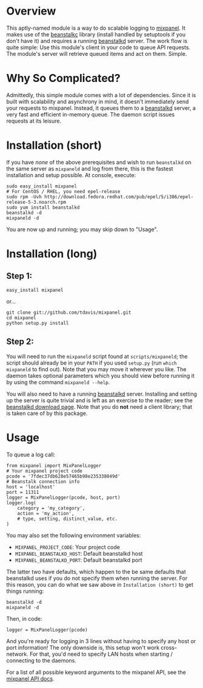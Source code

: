 Overview
========

This aptly-named module is a way to do scalable logging to [mixpanel][1]. It
makes use of the [beanstalkc][2] library (install handled by setuptools if you
don't have it) and requires a running [beanstalkd][3] server. The work flow is
quite simple: Use this module's client in your code to queue API requests.
The module's server will retrieve queued items and act on them. Simple.


Why So Complicated?
===================

Admittedly, this simple module comes with a lot of dependencies. Since it is
built with scalability and asynchrony in mind, it doesn't immediately send your
requests to mixpanel. Instead, it queues them to a [beanstalkd][3] server, a very
fast and efficient in-memory queue. The daemon script issues requests at its
leisure.


Installation (short)
====================

If you have *none* of the above prerequisites and wish to run `beanstalkd` on
the same server as `mixpaneld` and log from there, this is the fastest
installation and setup possible. At console, execute:

	sudo easy_install mixpanel
	# For CentOS / RHEL, you need epel-release
	sudo rpm -Uvh http://download.fedora.redhat.com/pub/epel/5/i386/epel-release-5-3.noarch.rpm
	sudo yum install beanstalkd
	beanstalkd -d
    mixpaneld -d

You are now up and running; you may skip down to "Usage".


Installation (long)
===================

Step 1:
-------

    easy_install mixpanel

or...

	git clone git://github.com/tdavis/mixpanel.git
	cd mixpanel
	python setup.py install

Step 2:
-------

You will need to run the `mixpaneld` script found at `scripts/mixpaneld`; the
script should already be in your `PATH` if you used `setup.py` (run
`which mixpaneld` to find out). Note that you may move it wherever you like.
The daemon takes optional parameters which you should view before running it by
using the command `mixpaneld --help`.

You will also need to have a running [beanstalkd][3] server. Installing and
setting up the server is quite trivial and is left as an exercise to the
reader; see the [beanstalkd download page][4]. Note that you do __not__ need a
client library; that is taken care of by this package.


Usage
=====

To queue a log call:

	from mixpanel import MixPanelLogger
	# Your mixpanel project code
	pcode = '7fdec37db628e57465b98e235338049d'
    # Beanstalk connection info
    host = 'localhost'
    port = 11311
	logger = MixPanelLogger(pcode, host, port)
	logger.log(
		category = 'my_category',
		action = 'my_action',
		# type, setting, distinct_value, etc.
	)

You may also set the following environment variables:

*   `MIXPANEL_PROJECT_CODE`: Your project code
*   `MIXPANEL_BEANSTALKD_HOST`: Default beanstalkd host
*   `MIXPANEL_BEANSTALKD_PORT`: Default beanstalkd port

The latter two have defaults, which happen to the be same defaults that
beanstalkd uses if you do not specify them when running the server. For this
reason, you can do what we saw above in `Installation (short)` to get things
running:

    beanstalkd -d
    mixpaneld -d

Then, in code:
    
    logger = MixPanelLogger(pcode)

And you're ready for logging in 3 lines without having to specify any host or
port information! The only downside is, this setup won't work cross-network.
For that, you'd need to specify LAN hosts when starting / connecting to the
daemons.

For a list of all possible keyword arguments to the mixpanel API, see the
[mixpanel API docs][5].


[1]: http://mixpanel.com
[2]: http://github.com/earl/beanstalkc/tree/master
[3]: http://xph.us/software/beanstalkd/
[4]: http://xph.us/software/beanstalkd/download.html
[5]: http://mixpanel.com/api/specification/

